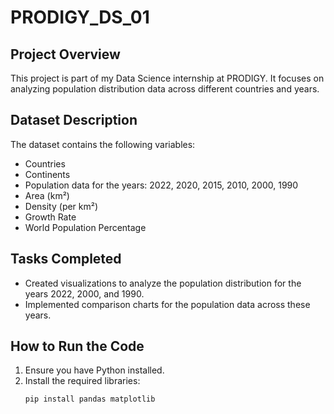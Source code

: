 # PRODIGY_DS_01

## Project Overview
This project is part of my Data Science internship at PRODIGY. It focuses on analyzing population distribution data across different countries and years.

## Dataset Description
The dataset contains the following variables:
- Countries
- Continents
- Population data for the years: 2022, 2020, 2015, 2010, 2000, 1990
- Area (km²)
- Density (per km²)
- Growth Rate
- World Population Percentage

## Tasks Completed
- Created visualizations to analyze the population distribution for the years 2022, 2000, and 1990.
- Implemented comparison charts for the population data across these years.

## How to Run the Code
1. Ensure you have Python installed.
2. Install the required libraries:
   ```bash
   pip install pandas matplotlib
